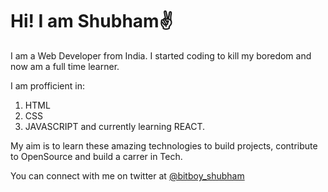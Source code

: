 Hi! I am Shubham✌
=================

I am a Web Developer from India. I started coding to kill my boredom and now am a full time learner.

I am profficient in:
1.  HTML
2.  CSS
3.  JAVASCRIPT
and currently learning REACT.

My aim is to learn these amazing technologies to build projects, contribute to OpenSource and build a carrer in Tech.

You can connect with me on twitter at [@bitboy\_shubham](https://twitter.com/bitboy_shubham)
<!---
Shubham27052/Shubham27052 is a ✨ special ✨ repository because its `README.md` (this file) appears on your GitHub profile.
You can click the Preview link to take a look at your changes.
--->
